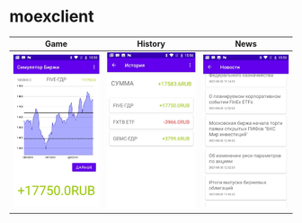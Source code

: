 # moexclient
| Game      | History      | News      |
|------------|-------------|-------------|
| <img src="screenshots/game.jpg" width="250"> | <img src="screenshots/history.jpg" width="250"> |<img src="screenshots/news.jpg" width="250"> |

